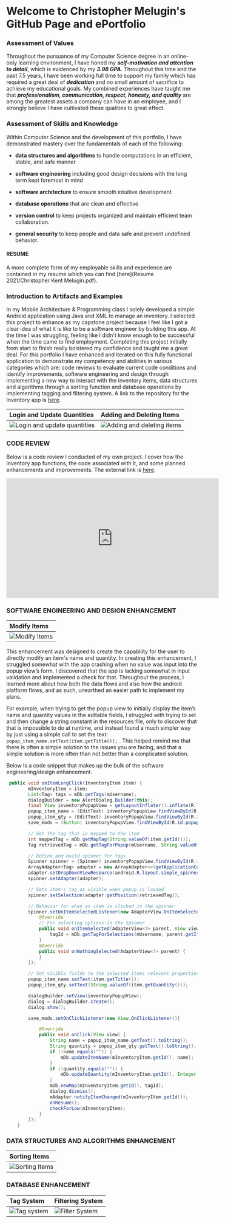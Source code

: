 # Welcome to Christopher Melugin's GitHub Page and ePortfolio

### Assessment of Values
Throughout the pursuance of my Computer Science degree in an online-only learning environment, I have honed my **_self-motivation and attention to detail_**, which is evidenced by my **_3.98 GPA_**. Throughout this time and the past 7.5 years, I have been working full time to support my family which has required a great deal of **_dedication_** and no small amount of sacrifice to achieve my educational goals. My combined experiences have taught me that **_professionalism, communication, respect, honesty, and quality_** are among the greatest assets a company can have in an employee, and I strongly believe I have cultivated these qualities to great effect. 

### Assessment of Skills and Knowledge
Within Computer Science and the development of this portfolio, I have demonstrated mastery over the fundamentals of each of the following:

- **data structures and algorithms** to handle computations in an efficient, stable, and safe manner

- **software engineering** including good design decisions with the long term kept foremost in mind

- **software architecture** to ensure smooth intuitive development

- **database operations** that are clean and effective

- **version control** to keep projects organized and maintain efficient team collaboration.

- **general security** to keep people and data safe and prevent undefined behavior.

#### RESUME
A more complete form of my employable skills and experience are contained in my resume which you can find [here](Resume 2021/Christopher Kent Melugin.pdf).

### Introduction to Artifacts and Examples
In my Mobile Architecture & Programming class I solely developed a simple Android application using Java and XML to manage an inventory. I selected this project to enhance as my capstone project because I feel like I got a clear idea of what it is like to be a software engineer by building this app. At the time I was struggling, feeling like I didn't know enough to be successful when the time came to find employment. Completing this project initially from start to finish really bolstered my confidence and taught me a great deal. 
For this portfolio I have enhanced and iterated on this fully functional application to demonstrate my competency and abilities in various categories which are: code reviews to evaluate current code conditions and identify improvements, software engineering and design through implementing a new way to interact with the inventory items, data structures and algorithms through a sorting function and database operations by implementing tagging and filtering system. A link to the repository for the Inventory app is [here](https://github.com/ChristopherMelugin/Inventory_App).

| Login and Update Quantities  | Adding and Deleting Items |
| :------------- | :------------- |
|![Login and update quantities](Gifs/Login_update_qty.gif "Shows the original app functionality for logging in and updating quantities of an item")|![Adding and deleting items](Gifs/Add_delete.gif "Shows the original app functionality for adding and deleting items")|

### CODE REVIEW

Below is a code review I conducted of my own project. I cover how the Inventory app functions, the code associated with it, and some planned enhancements and improvements.
The external link is [here](https://www.youtube.com/watch?v=QE6oGewLaLA).

<iframe width="560" height="315" src="https://www.youtube.com/embed/QE6oGewLaLA" title="YouTube video player" frameborder="0" allow="accelerometer; autoplay; clipboard-write; encrypted-media; gyroscope; picture-in-picture" allowfullscreen></iframe>

### SOFTWARE ENGINEERING AND DESIGN ENHANCEMENT

| Modify Items |
| :------------- |
|![Modify Items](Gifs/Modify.gif "Long clicking an item pops up a screen allowing for modifications")|

This enhancement was designed to create the capabliity for the user to directly modify an item's name and quantity. In creating this enhancement, I struggled somewhat with the app crashing when no value was input into the popup view’s form. I discovered that the app is lacking somewhat in input validation and implemented a check for that. Throughout the process, I learned more about how both the data flows and also how the android platform flows, and as such, unearthed an easier path to implement my plans. 

For example, when trying to get the popup view to initially display the item’s name and quantity values in the editable fields, I struggled with trying to set and then change a string constant in the resources file, only to discover that that is impossible to do at runtime, and instead found a much simpler way by just using a simple call to set the text: `popup_item_name.setText(item.getTitle());` . This helped remind me that there is often a simple solution to the issues you are facing, and that a simple solution is more often than not better than a complicated solution.

Below is a code snippet that makes up the bulk of the software engineering/design enhancement.

```java
 public void onItemLongClick(InventoryItem item) {
        mInventoryItem = item;
        List<Tag> tags = mDb.getTags(mUsername);
        dialogBuilder = new AlertDialog.Builder(this);
        final View inventoryPopupView = getLayoutInflater().inflate(R.layout.inventory_popup, null);
        popup_item_name = (EditText) inventoryPopupView.findViewById(R.id.popup_item_name);
        popup_item_qty = (EditText) inventoryPopupView.findViewById(R.id.popup_item_qty);
        save_mods = (Button) inventoryPopupView.findViewById(R.id.popup_save);

        // Get the tag that is mapped to the item
        int mappedTag = mDb.getMapTag(String.valueOf(item.getId()));
        Tag retrievedTag = mDb.getTagForPopup(mUsername, String.valueOf(mappedTag));

        // Define and build spinner for tags
        Spinner spinner = (Spinner) inventoryPopupView.findViewById(R.id.tag_list);
        ArrayAdapter<Tag> adapter = new ArrayAdapter<>(getApplicationContext(), android.R.layout.simple_spinner_dropdown_item, tags);
        adapter.setDropDownViewResource(android.R.layout.simple_spinner_dropdown_item);
        spinner.setAdapter(adapter);

        // Sets item's tag as visible when popup is loaded
        spinner.setSelection(adapter.getPosition(retrievedTag));

        // Behavior for when an item is clicked in the spinner
        spinner.setOnItemSelectedListener(new AdapterView.OnItemSelectedListener() {
            @Override
            // For selecting options in the Spinner
            public void onItemSelected(AdapterView<?> parent, View view, int pos, long id) {
                tagId = mDb.getTagForSelections(mUsername, parent.getItemAtPosition(pos).toString());
            }
            @Override
            public void onNothingSelected(AdapterView<?> parent) {
            }
        });

        // Set visible fields to the selected items relevant properties
        popup_item_name.setText(item.getTitle());
        popup_item_qty.setText(String.valueOf(item.getQuantity()));

        dialogBuilder.setView(inventoryPopupView);
        dialog = dialogBuilder.create();
        dialog.show();

        save_mods.setOnClickListener(new View.OnClickListener(){

            @Override
            public void onClick(View view) {
                String name = popup_item_name.getText().toString();
                String quantity = popup_item_qty.getText().toString();
                if (!name.equals("")) {
                    mDb.updateItemName(mInventoryItem.getId(), name);
                }
                if (!quantity.equals("")) {
                    mDb.updateQuantity(mInventoryItem.getId(), Integer.parseInt(quantity));
                }
                mDb.newMap(mInventoryItem.getId(), tagId);
                dialog.dismiss();
                mAdapter.notifyItemChanged(mInventoryItem.getId());
                onResume();
                checkForLow(mInventoryItem);
            }
        });
    }
```

### DATA STRUCTURES AND ALGORITHMS ENHANCEMENT

| Sorting Items |
| :------------- |
|![Sorting Items](Gifs/Sorting.gif "Sorting by alphabet or by quantity")|



### DATABASE ENHANCEMENT

| Tag System  | Filtering System |
| :------------- | :------------- |
|![Tag system](Gifs/Tag.gif "App restructured to include a tag for each item. Can add new tags and change an item's tag")|![Filter System](Gifs/Filter.gif "Using database operations, the items can be filtered by their tags")|
